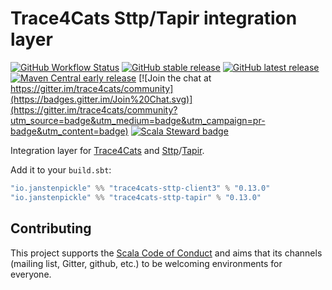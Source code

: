 # Trace4Cats Sttp/Tapir integration layer

[![GitHub Workflow Status](https://img.shields.io/github/workflow/status/trace4cats/trace4cats-sttp/Continuous%20Integration)](https://github.com/trace4cats/trace4cats-sttp/actions?query=workflow%3A%22Continuous%20Integration%22)
[![GitHub stable release](https://img.shields.io/github/v/release/trace4cats/trace4cats-sttp?label=stable&sort=semver)](https://github.com/trace4cats/trace4cats-sttp/releases)
[![GitHub latest release](https://img.shields.io/github/v/release/trace4cats/trace4cats-sttp?label=latest&include_prereleases&sort=semver)](https://github.com/trace4cats/trace4cats-sttp/releases)
[![Maven Central early release](https://img.shields.io/maven-central/v/io.janstenpickle/trace4cats-sttp-client3_2.13?label=early)](https://maven-badges.herokuapp.com/maven-central/io.janstenpickle/trace4cats-sttp-client3_2.13)
[![Join the chat at https://gitter.im/trace4cats/community](https://badges.gitter.im/Join%20Chat.svg)](https://gitter.im/trace4cats/community?utm_source=badge&utm_medium=badge&utm_campaign=pr-badge&utm_content=badge)
[![Scala Steward badge](https://img.shields.io/badge/Scala_Steward-helping-blue.svg?style=flat&logo=data:image/png;base64,iVBORw0KGgoAAAANSUhEUgAAAA4AAAAQCAMAAAARSr4IAAAAVFBMVEUAAACHjojlOy5NWlrKzcYRKjGFjIbp293YycuLa3pYY2LSqql4f3pCUFTgSjNodYRmcXUsPD/NTTbjRS+2jomhgnzNc223cGvZS0HaSD0XLjbaSjElhIr+AAAAAXRSTlMAQObYZgAAAHlJREFUCNdNyosOwyAIhWHAQS1Vt7a77/3fcxxdmv0xwmckutAR1nkm4ggbyEcg/wWmlGLDAA3oL50xi6fk5ffZ3E2E3QfZDCcCN2YtbEWZt+Drc6u6rlqv7Uk0LdKqqr5rk2UCRXOk0vmQKGfc94nOJyQjouF9H/wCc9gECEYfONoAAAAASUVORK5CYII=)](https://scala-steward.org)

Integration layer for [Trace4Cats] and [Sttp]/[Tapir].

Add it to your `build.sbt`:

```scala
"io.janstenpickle" %% "trace4cats-sttp-client3" % "0.13.0"
"io.janstenpickle" %% "trace4cats-sttp-tapir" % "0.13.0"
```


## Contributing

This project supports the [Scala Code of Conduct](https://typelevel.org/code-of-conduct.html) and aims that its channels
(mailing list, Gitter, github, etc.) to be welcoming environments for everyone.

[Trace4Cats]: https://github.com/trace4cats/trace4cats
[Sttp]: https://sttp.softwaremill.com
[Tapir]: https://tapir.softwaremill.com
